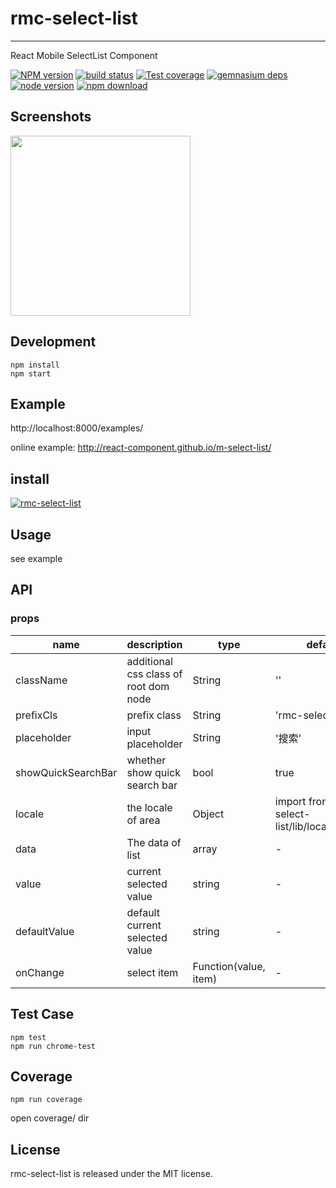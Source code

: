 # rmc-select-list
---

React Mobile SelectList Component


[![NPM version][npm-image]][npm-url]
[![build status][travis-image]][travis-url]
[![Test coverage][coveralls-image]][coveralls-url]
[![gemnasium deps][gemnasium-image]][gemnasium-url]
[![node version][node-image]][node-url]
[![npm download][download-image]][download-url]

[npm-image]: http://img.shields.io/npm/v/rmc-select-list.svg?style=flat-square
[npm-url]: http://npmjs.org/package/rmc-select-list
[travis-image]: https://img.shields.io/travis/react-component/m-select-list.svg?style=flat-square
[travis-url]: https://travis-ci.org/react-component/m-select-list
[coveralls-image]: https://img.shields.io/coveralls/react-component/m-select-list.svg?style=flat-square
[coveralls-url]: https://coveralls.io/r/react-component/m-select-list?branch=master
[gemnasium-image]: http://img.shields.io/gemnasium/react-component/m-select-list.svg?style=flat-square
[gemnasium-url]: https://gemnasium.com/react-component/m-select-list
[node-image]: https://img.shields.io/badge/node.js-%3E=_0.10-green.svg?style=flat-square
[node-url]: http://nodejs.org/download/
[download-image]: https://img.shields.io/npm/dm/rmc-select-list.svg?style=flat-square
[download-url]: https://npmjs.org/package/rmc-select-list


## Screenshots

<img src="https://os.alipayobjects.com/rmsportal/keVOoENeYgcDGRj.png" width="288"/>


## Development

```
npm install
npm start
```

## Example

http://localhost:8000/examples/

online example: http://react-component.github.io/m-select-list/

## install

[![rmc-select-list](https://nodei.co/npm/rmc-select-list.png)](https://npmjs.org/package/rmc-select-list)

## Usage

see example

## API

### props

| name     | description    | type     | default      |
|----------|----------------|----------|--------------|
|className | additional css class of root dom node | String | '' |
|prefixCls | prefix class | String | 'rmc-select-list' |
|placeholder | input placeholder | String | '搜索' |
|showQuickSearchBar | whether show quick search bar | bool | true |
|locale | the locale of area | Object | import from 'rmc-select-list/lib/locale/zh_CN' |
|data | The data of list | array  | - |
|value | current selected value | string  | - |
|defaultValue | default current selected value | string  | - |
|onChange | select item | Function(value, item) | - |

## Test Case

```
npm test
npm run chrome-test
```

## Coverage

```
npm run coverage
```

open coverage/ dir

## License

rmc-select-list is released under the MIT license.
